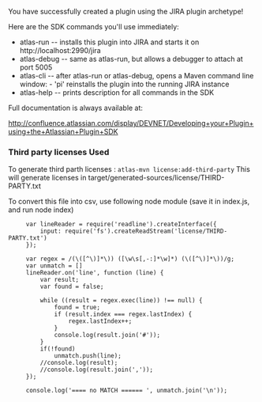 You have successfully created a plugin using the JIRA plugin archetype!

Here are the SDK commands you'll use immediately:

* atlas-run   -- installs this plugin into JIRA and starts it on http://localhost:2990/jira
* atlas-debug -- same as atlas-run, but allows a debugger to attach at port 5005
* atlas-cli   -- after atlas-run or atlas-debug, opens a Maven command line window:
                 - 'pi' reinstalls the plugin into the running JIRA instance
* atlas-help  -- prints description for all commands in the SDK

Full documentation is always available at:

http://confluence.atlassian.com/display/DEVNET/Developing+your+Plugin+using+the+Atlassian+Plugin+SDK

### Third party licenses Used
To generate third parth licenses : `atlas-mvn license:add-third-party`
This will generate licenses in target/generated-sources/license/THIRD-PARTY.txt

To convert this file into csv, use following node module (save it in index.js, and run node index)

```
     var lineReader = require('readline').createInterface({
         input: require('fs').createReadStream('license/THIRD-PARTY.txt')
     });
    
     var regex = /(\([^\)]*\)) ([\w\s[,-:]*\w]*) (\([^\)]*\))/g;
     var unmatch = []
     lineReader.on('line', function (line) {
         var result;
         var found = false;
    
         while ((result = regex.exec(line)) !== null) {
             found = true;
             if (result.index === regex.lastIndex) {
                 regex.lastIndex++;
             }
             console.log(result.join('#'));
         }
         if(!found)
             unmatch.push(line);
         //console.log(result);
         //console.log(result.join(','));
     });
    
     console.log('==== no MATCH ====== ', unmatch.join('\n'));
 
```